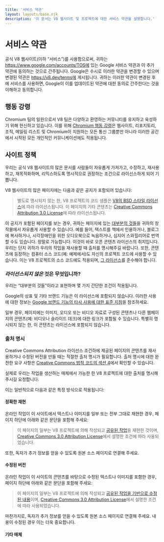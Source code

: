 ```yaml
---
title: '서비스 약관'
layout: layouts/base.njk
description: '이 문서는 V8 웹사이트 및 프로젝트에 대한 서비스 약관을 설명합니다.'
---
```

# 서비스 약관

공식 V8 웹사이트(이하 “서비스”)를 사용함으로써, 귀하는 https://www.google.com/accounts/TOS에 있는 Google 서비스 약관과 이 추가 약관에 동의하는 것으로 간주됩니다. Google은 수시로 이러한 약관을 변경할 수 있으며 변경된 약관은 https://v8.dev/terms에 게시됩니다. 귀하는 이러한 약관이 변경된 후에 서비스를 사용하면, Google이 이를 업데이트된 약관에 대한 동의로 간주한다는 것을 이해하고 동의합니다.

## 행동 강령

Chromium 팀의 일원으로서 V8 팀은 다양하고 환영하는 커뮤니티를 유지하고 육성하기 위해 헌신하고 있습니다. 이를 위해 [Chromium 행동 강령](https://chromium.googlesource.com/chromium/src/+/main/CODE_OF_CONDUCT.md)은 웹사이트, 리포지토리, 조직, 메일링 리스트 및 Chromium이 지원하는 모든 통신 그룹뿐만 아니라 이러한 공간에서 시작된 모든 개인적인 커뮤니케이션에도 적용됩니다.

## 사이트 정책

우리는 공식 V8 웹사이트의 많은 문서를 사람들이 자유롭게 가져가고, 수정하고, 재사용하고, 재목적화하며, 리믹스하도록 명시적으로 권장하는 조건으로 라이선스하게 되어 기쁩니다.

V8 웹사이트의 많은 페이지에는 다음과 같은 공지가 포함되어 있습니다:

> 별도로 명시되지 않는 한, V8 프로젝트의 코드 샘플은 [V8의 BSD 스타일 라이선스](https://chromium.googlesource.com/v8/v8.git/+/main/LICENSE)에 따라 라이선스됩니다. 이 페이지의 기타 콘텐츠는 [Creative Commons Attribution 3.0 License](https://creativecommons.org/licenses/by/3.0/)에 따라 라이선스됩니다.

이 공지가 포함된 페이지를 보는 경우, 귀하는 페이지에 있는 [대부분의 것들](#restrictions)을 귀하의 창작물에서 자유롭게 사용할 수 있습니다. 예를 들어, 텍스트를 책에서 인용하거나, 블로그에 복사하거나, 시각장애인을 위한 오디오북으로 녹음하거나, 심지어 스와힐리어로 번역할 수도 있습니다. 정말로 가능합니다. 이것이 바로 오픈 콘텐츠 라이선스의 취지입니다. 우리는 단지 귀하가 우리의 작업을 재사용할 때 출처를 명시해주길 바랍니다.
또한, 콘텐츠에 등장하는 컴퓨터 소스 코드(예: 예제에서)도 자신의 프로젝트 코드에 사용할 수 있습니다. 이는 V8 프로젝트의 소스 코드에도 적용되며, [그 라이선스](https://chromium.googlesource.com/v8/v8.git/+/main/LICENSE)를 준수해야 합니다.

### _라이선스되지 않은_ 것은 무엇입니까?

우리는 “대부분의 것들”이라고 표현하며 몇 가지 간단한 조건이 적용됩니다.

Google의 상표 및 기타 브랜드 기능은 이 라이선스에 포함되지 않습니다. 이러한 사용에 대한 정보는 [Google 브랜드 기능의 타사 사용에 대한 표준 지침](https://www.google.com/permissions/guidelines.html)을 참조하세요.

일부 경우, 페이지에는 이미지, 오디오 또는 비디오 자료로 구성된 콘텐츠나 다른 웹페이지의 콘텐츠(예: 비디오나 슬라이드 데크)에 대한 링크가 포함될 수 있습니다. 특별히 명시되지 않는 한, 이 콘텐츠는 라이선스에 포함되지 않습니다.

### 출처 명시

Creative Commons Attribution 라이선스 조건하에 제공된 페이지의 콘텐츠를 재사용하거나 수정된 버전을 만들 때는 적절한 출처 명시가 필요합니다. 출처 명시에 대한 완전한 요구 사항은 [Creative Commons 법적 코드의 섹션 4](https://creativecommons.org/licenses/by/3.0/legalcode)에서 확인할 수 있습니다.

실제로 우리는 작업을 생산하는 매체에서 가능한 한 V8 프로젝트에 대한 출처를 명시해 주시길 요청합니다.

이는 일반적으로 다음과 같은 특정 방식으로 적용됩니다:

#### 정확한 재현

온라인 작업이 이 사이트에서 텍스트나 이미지를 일부 또는 전부 그대로 재현한 경우, 페이지 하단에 아래와 같은 문단을 포함해 주세요:

> 이 페이지의 일부는 V8 프로젝트에 의해 작성되고 [공유된 작업](/terms#site-policies)을 재현한 것이며, [Creative Commons 3.0 Attribution License](https://creativecommons.org/licenses/by/3.0/)에서 설명한 조건에 따라 사용되었습니다.

또한, 독자가 추가 정보를 얻을 수 있도록 원본 소스 페이지로 연결해 주세요.

#### 수정된 버전

온라인 작업이 이 사이트의 콘텐츠를 바탕으로 수정된 텍스트나 이미지를 포함한 경우, 페이지 하단에 아래와 같은 문단을 포함해 주세요:

> 이 페이지의 일부는 V8 프로젝트에 의해 작성되고 [공유된 작업을 기반으로 수정된 내용](/terms#site-policies)이며, [Creative Commons 3.0 Attribution License](https://creativecommons.org/licenses/by/3.0/)에서 설명한 조건에 따라 사용되었습니다.

마찬가지로, 독자가 추가 정보를 얻을 수 있도록 원본 소스 페이지로 연결해 주세요. 내용이 수정된 경우 이는 더욱 중요합니다.

#### 기타 매체

